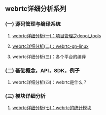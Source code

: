 ## webrtc详细分析系列

### (一) 源码管理与编译系统
1. [webrtc详细分析(一)：项目管理之depot_tools](http://note.youdao.com/noteshare?id=7fde1f691d1d8e186806181514908a57)

2. [webrtc详细分析(二)：webrtc-gn-linux](http://note.youdao.com/noteshare?id=c6ad7f705955e506fa76ded5f6f596d6)

3. webrtc详细分析(三)：各个平台的编译

### (二) 基础概念，API，SDK，例子
1. webrtc详细分析(四)：webrtc是什么？

### (三) 模块详细分析
1. [webrtc详细分析(七)：webrtc的统计模块](webrtc详细分析(七)：webrtc的统计模块.md)